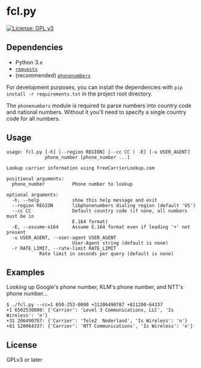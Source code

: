 fcl.py
======

[![License: GPL v3](https://img.shields.io/badge/License-GPL%20v3-blue.svg)](https://www.gnu.org/licenses/gpl-3.0)

Dependencies
------------

-  Python 3.x
-  [`requests`](https://python-requests.org)
-  (recommended) [`phonenumbers`](https://github.com/daviddrysdale/python-phonenumbers)

For development purposes, you can install the dependencies with `pip install -r requirements.txt` in
the project root directory.

The `phonenumbers` module is required to parse numbers into country code and
national numbers.  Without it you'll need to specify a single country code
for all numbers.

Usage
-----

```
usage: fcl.py [-h] [--region REGION] [--cc CC | -E] [-u USER_AGENT]
              phone_number [phone_number ...]

Lookup carrier information using FreeCarrierLookup.com

positional arguments:
  phone_number          Phone number to lookup

optional arguments:
  -h, --help            show this help message and exit
  --region REGION       libphonenumbers dialing region (default 'US')
  --cc CC               Default country code (if none, all numbers must be in
                        E.164 format)
  -E, --assume-e164     Assume E.164 format even if leading '+' not present
  -u USER_AGENT, --user-agent USER_AGENT
                        User-Agent string (default is none)
  -r RATE_LIMIT, --rate-limit RATE_LIMIT
			Rate limit in seconds per query (default is none)
```

Examples
--------

Looking up Google's phone number, KLM's phone number, and NTT's phone number…

```
$ ./fcl.py --cc=1 650-253-0000 +31206490787 +811200-64337
+1 6502530000: {'Carrier': 'Level 3 Communications, LLC', 'Is Wireless': 'n'}
+31 206490787: {'Carrier': 'Tele2  Nederland', 'Is Wireless': 'n'}
+81 120064337: {'Carrier': 'NTT Communications', 'Is Wireless': 'n'}
```

License
-------

GPLv3 or later
